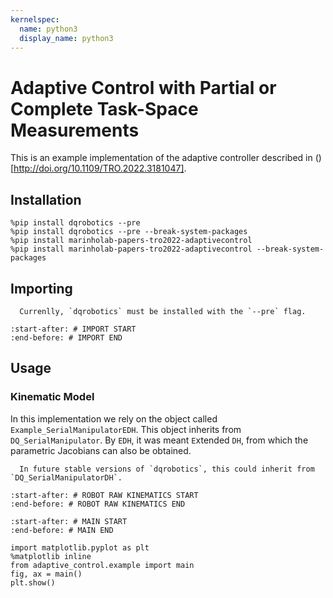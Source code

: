 ```yaml
---
kernelspec:
  name: python3
  display_name: python3
---
```


# Adaptive Control with Partial or Complete Task-Space Measurements

This is an example implementation of the adaptive controller described in ()[http://doi.org/10.1109/TRO.2022.3181047].

## Installation

```{code-cell} ipython3
%pip install dqrobotics --pre
%pip install dqrobotics --pre --break-system-packages
%pip install marinholab-papers-tro2022-adaptivecontrol
%pip install marinholab-papers-tro2022-adaptivecontrol --break-system-packages
```

## Importing

```{attention}
  Currenlly, `dqrobotics` must be installed with the `--pre` flag. 
```

```{literalinclude} adaptive_control/example.py
:start-after: # IMPORT START
:end-before: # IMPORT END
```

## Usage

### Kinematic Model

In this implementation we rely on the object called `Example_SerialManipulatorEDH`. This object 
inherits from `DQ_SerialManipulator`. By `EDH`, it was meant `E`xtended `DH`, from which the 
parametric Jacobians can also be obtained.

```{note}
  In future stable versions of `dqrobotics`, this could inherit from `DQ_SerialManipulatorDH`.
```

```{literalinclude} adaptive_control/example.py
:start-after: # ROBOT RAW KINEMATICS START
:end-before: # ROBOT RAW KINEMATICS END
```

```{literalinclude} adaptive_control/example.py
:start-after: # MAIN START
:end-before: # MAIN END
```

```{code-cell} ipython3
import matplotlib.pyplot as plt
%matplotlib inline
from adaptive_control.example import main
fig, ax = main()
plt.show()
```
